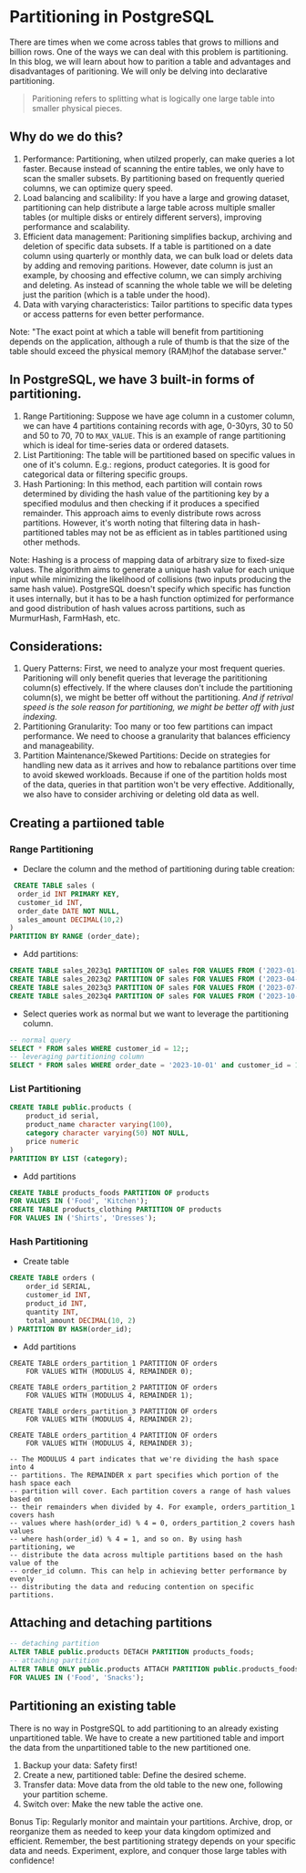 # Partitioning in PostgreSQL
There are times when we come across tables that grows to millions and billion
rows. One of the ways we can deal with this problem is partitioning. In this
blog, we will learn about how to parition a table and advantages and
disadvantages of paritioning. We will only be delving into declarative
partitioning.

> Paritioning refers to splitting what is logically one large table into
> smaller physical pieces.

## Why do we do this?
1. Performance: Partitioning, when utilzed properly, can make queries a lot
   faster. Because instead of scanning the entire tables, we only have to scan
   the smaller subsets. By partitioning based on frequently queried columns, we
   can optimize query speed.
2. Load balancing and scalibility: If you have a large and growing dataset,
   partitioning can help distribute a large table across multiple smaller
   tables (or multiple disks or entirely different servers), improving
   performance and scalability.
3. Efficient data management: Paritioning simplifies backup, archiving and
   deletion of specific data subsets. If a table is partitioned on a date
   column using quarterly or monthly data, we can bulk load or delets data by
   adding and removing paritions. However, date column is just an example, by
   choosing and effective column, we can simply archiving and deleting. As
   instead of scanning the whole table we will be deleting just the parition
   (which is a table under the hood).
4. Data with varying characteristics: Tailor partitions to specific data types
   or access patterns for even better performance.

Note: "The exact point at which a table will benefit from partitioning depends
on the application, although a rule of thumb is that the size of the table
should exceed the physical memory (RAM)hof the database server."

## In PostgreSQL, we have 3 built-in forms of partitioning.
1. Range Partitioning: Suppose we have age column in a customer column, we can
   have 4 partitions containing records with age, 0-30yrs, 30 to 50 and 50 to
   70, 70 to `MAX_VALUE`. This is an example of range partitioning which is
   ideal for time-series data or ordered datasets.
2. List Partitioning: The table will be partitioned based on specific values in
   one of it's column. E.g.: regions, product categories. It is good for
   categorical data or filtering specific groups.
3. Hash Partioning: In this method, each partition will contain rows determined
   by dividing the hash value of the partitioning key by a specified modulus
   and then checking if it produces a specified remainder. This approach aims
   to evenly distribute rows across partitions. However, it's worth noting that
   filtering data in hash-partitioned tables may not be as efficient as in
   tables partitioned using other methods.

Note: Hashing is a process of mapping data of arbitrary size to fixed-size values. The algorithm aims to generate a unique hash value for each unique input while minimizing the likelihood of collisions (two inputs producing the same hash value). PostgreSQL doesn't specify which specific has function it uses internally, but it has to be a hash function optimized for performance and good distribution of hash values across partitions, such as MurmurHash, FarmHash, etc.

## Considerations:
1. Query Patterns: First, we need to analyze your most frequent queries.
   Paritioning will only benefit queries that leverage the parititioning
   column(s) effectively. If the where clauses don't include the partitioning
   column(s), we might be better off without the partitioning. *And if retrival
   speed is the sole reason for partitioning, we might be better off with just
   indexing.*
2. Partitioning Granularity: Too many or too few partitions can impact
   performance. We need to choose a granularity that balances efficiency and
   manageability.
3. Partition Maintenance/Skewed Partitions: Decide on strategies for handling
   new data as it arrives and how to rebalance partitions over time to avoid
   skewed workloads. Because if one of the partition holds most of the data,
   queries in that partition won't be very effective. Additionally, we also
   have to consider archiving or deleting old data as well.

## Creating a partiioned table
### Range Partitioning
* Declare the column and the method of partitioning during table creation:
```sql
 CREATE TABLE sales (
  order_id INT PRIMARY KEY,
  customer_id INT,
  order_date DATE NOT NULL,
  sales_amount DECIMAL(10,2)
)
PARTITION BY RANGE (order_date);
```
* Add partitions:
```sql
CREATE TABLE sales_2023q1 PARTITION OF sales FOR VALUES FROM ('2023-01-01') TO ('2023-04-01');
CREATE TABLE sales_2023q2 PARTITION OF sales FOR VALUES FROM ('2023-04-01') TO ('2023-07-01');
CREATE TABLE sales_2023q3 PARTITION OF sales FOR VALUES FROM ('2023-07-01') TO ('2023-10-01');
CREATE TABLE sales_2023q4 PARTITION OF sales FOR VALUES FROM ('2023-10-01') TO ('2024-01-01');
```
* Select queries work as normal but we want to leverage the partitioning column.
```sql
-- normal query
SELECT * FROM sales WHERE customer_id = 12;;
-- leveraging partitioning column
SELECT * FROM sales WHERE order_date = '2023-10-01' and customer_id = 12;
```
### List Partitioning
```sql
CREATE TABLE public.products (
    product_id serial,
    product_name character varying(100),
    category character varying(50) NOT NULL,
    price numeric
)
PARTITION BY LIST (category);
```
* Add partitions
```sql
CREATE TABLE products_foods PARTITION OF products
FOR VALUES IN ('Food', 'Kitchen');
CREATE TABLE products_clothing PARTITION OF products
FOR VALUES IN ('Shirts', 'Dresses');
```
### Hash Partitioning
* Create table
```sql
CREATE TABLE orders (
    order_id SERIAL,
    customer_id INT,
    product_id INT,
    quantity INT,
    total_amount DECIMAL(10, 2)
) PARTITION BY HASH(order_id);
```
* Add partitions
```
CREATE TABLE orders_partition_1 PARTITION OF orders
    FOR VALUES WITH (MODULUS 4, REMAINDER 0);

CREATE TABLE orders_partition_2 PARTITION OF orders
    FOR VALUES WITH (MODULUS 4, REMAINDER 1);

CREATE TABLE orders_partition_3 PARTITION OF orders
    FOR VALUES WITH (MODULUS 4, REMAINDER 2);

CREATE TABLE orders_partition_4 PARTITION OF orders
    FOR VALUES WITH (MODULUS 4, REMAINDER 3);

-- The MODULUS 4 part indicates that we're dividing the hash space into 4
-- partitions. The REMAINDER x part specifies which portion of the hash space each
-- partition will cover. Each partition covers a range of hash values based on
-- their remainders when divided by 4. For example, orders_partition_1 covers hash
-- values where hash(order_id) % 4 = 0, orders_partition_2 covers hash values
-- where hash(order_id) % 4 = 1, and so on. By using hash partitioning, we
-- distribute the data across multiple partitions based on the hash value of the
-- order_id column. This can help in achieving better performance by evenly
-- distributing the data and reducing contention on specific partitions.
```

## Attaching and detaching partitions
```sql
-- detaching partition
ALTER TABLE public.products DETACH PARTITION products_foods;
-- attaching partition
ALTER TABLE ONLY public.products ATTACH PARTITION public.products_foods
FOR VALUES IN ('Food', 'Snacks');
```

## Partitioning an existing table
There is no way in PostgreSQL to add partitioning to an already existing
unpartitioned table. We have to create a new partitioned table and import the
data from the unpartitioned table to the new partitioned one.
1. Backup your data: Safety first!
2. Create a new, partitioned table: Define the desired scheme.
3. Transfer data: Move data from the old table to the new one, following your
   partition scheme.
4. Switch over: Make the new table the active one.


Bonus Tip: Regularly monitor and maintain your partitions. Archive, drop, or
reorganize them as needed to keep your data kingdom optimized and efficient.
Remember, the best partitioning strategy depends on your specific data and
needs. Experiment, explore, and conquer those large tables with confidence!

